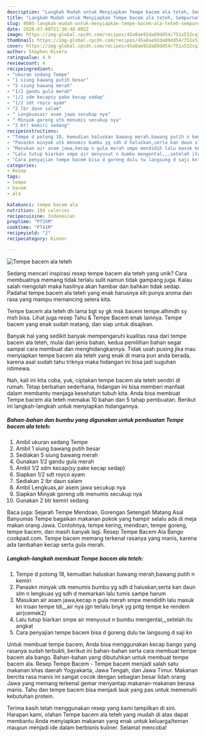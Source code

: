 ```yaml
---
description: "Langkah Mudah untuk Menyiapkan Tempe bacem ala teteh, Sempurna"
title: "Langkah Mudah untuk Menyiapkan Tempe bacem ala teteh, Sempurna"
slug: 4605-langkah-mudah-untuk-menyiapkan-tempe-bacem-ala-teteh-sempurna
date: 2020-07-08T21:30:48.892Z
image: https://img-global.cpcdn.com/recipes/45a8ae92da89dd54/751x532cq70/tempe-bacem-ala-teteh-foto-resep-utama.jpg
thumbnail: https://img-global.cpcdn.com/recipes/45a8ae92da89dd54/751x532cq70/tempe-bacem-ala-teteh-foto-resep-utama.jpg
cover: https://img-global.cpcdn.com/recipes/45a8ae92da89dd54/751x532cq70/tempe-bacem-ala-teteh-foto-resep-utama.jpg
author: Stephen Rivera
ratingvalue: 4.9
reviewcount: 4
recipeingredient:
- "ukuran sedang Tempe"
- "1 siung bawang putih besar"
- "5 siung bawang merah"
- "1/2 gandu gula merah"
- "1/2 sdm kecapsy pake kecap sedap"
- "1/2 sdt royco ayam"
- "2 lbr daun salam"
- " Lengkuasair asem jawa secukup nya"
- " Minyak goreng utk menumis secukup nya"
- "2 btr kemiri sedang"
recipeinstructions:
- "Tempe d potong 18, kemudian haluskan bawang merah,bawang putih n kemiri"
- "Panaskn minyak utk menumis bumbu yg sdh d haluskan,serta kan daun slm n lengkuas yg sdh d memarkan lalu tumis sampe harum"
- "Masukan air asam jawa,kecap n gula merah smpe mendidih lalu masuk kn irisan tempe tdi,,,air nya jgn terlalu bnyk yg pntg tempe ke rendem air(cemek2)"
- "Lalu tutup biarkan smpe air menyusut n bumbu mengental,,,setelah itu angkat"
- "Cara penyajian tempe bacem bisa d goreng dulu tw langsung d saji kn"
categories:
- Resep
tags:
- tempe
- bacem
- ala

katakunci: tempe bacem ala 
nutrition: 194 calories
recipecuisine: Indonesian
preptime: "PT35M"
cooktime: "PT41M"
recipeyield: "2"
recipecategory: Dinner

---
```



![Tempe bacem ala teteh](https://img-global.cpcdn.com/recipes/45a8ae92da89dd54/751x532cq70/tempe-bacem-ala-teteh-foto-resep-utama.jpg)

Sedang mencari inspirasi resep tempe bacem ala teteh yang unik? Cara membuatnya memang tidak terlalu sulit namun tidak gampang juga. Kalau salah mengolah maka hasilnya akan hambar dan bahkan tidak sedap. Padahal tempe bacem ala teteh yang enak harusnya sih punya aroma dan rasa yang mampu memancing selera kita.

Tempe bacem ala teteh dh lama bgt sy gk msk bacem tempe.alhmdh sy msh bisa. Lihat juga resep Tahu &amp; Tempe Bacem enak lainnya. Tempe bacem yang enak sudah matang, dan siap untuk disajikan.

Banyak hal yang sedikit banyak mempengaruhi kualitas rasa dari tempe bacem ala teteh, mulai dari jenis bahan, kedua pemilihan bahan segar sampai cara membuat dan menghidangkannya. Tidak usah pusing jika mau menyiapkan tempe bacem ala teteh yang enak di mana pun anda berada, karena asal sudah tahu triknya maka hidangan ini bisa jadi suguhan istimewa.


Nah, kali ini kita coba, yuk, ciptakan tempe bacem ala teteh sendiri di rumah. Tetap berbahan sederhana, hidangan ini bisa memberi manfaat dalam membantu menjaga kesehatan tubuh kita. Anda bisa membuat Tempe bacem ala teteh memakai 10 bahan dan 5 tahap pembuatan. Berikut ini langkah-langkah untuk menyiapkan hidangannya.

<!--inarticleads1-->

##### Bahan-bahan dan bumbu yang digunakan untuk pembuatan Tempe bacem ala teteh:

1. Ambil ukuran sedang Tempe
1. Ambil 1 siung bawang putih besar
1. Sediakan 5 siung bawang merah
1. Gunakan 1/2 gandu gula merah
1. Ambil 1/2 sdm kecap(sy pake kecap sedap)
1. Siapkan 1/2 sdt royco ayam
1. Sediakan 2 lbr daun salam
1. Ambil  Lengkuas,air asem jawa secukup nya
1. Siapkan  Minyak goreng utk menumis secukup nya
1. Gunakan 2 btr kemiri sedang


Baca juga: Sejarah Tempe Mendoan, Gorengan Setengah Matang Asal Banyumas Tempe bagaikan makanan pokok yang hampir selalu ada di meja makan orang Jawa. Contohnya, tempe kering, mendoan, tempe goreng, tempe bacem, dan masih banyak lagi. Resep Tempe Bacem Ala Bango cookpad.com. Tempe bacem memang terkenal rasanya yang manis, karena ada tambahan kecap serta gula merah. 

<!--inarticleads2-->

##### Langkah-langkah membuat Tempe bacem ala teteh:

1. Tempe d potong 18, kemudian haluskan bawang merah,bawang putih n kemiri
1. Panaskn minyak utk menumis bumbu yg sdh d haluskan,serta kan daun slm n lengkuas yg sdh d memarkan lalu tumis sampe harum
1. Masukan air asam jawa,kecap n gula merah smpe mendidih lalu masuk kn irisan tempe tdi,,,air nya jgn terlalu bnyk yg pntg tempe ke rendem air(cemek2)
1. Lalu tutup biarkan smpe air menyusut n bumbu mengental,,,setelah itu angkat
1. Cara penyajian tempe bacem bisa d goreng dulu tw langsung d saji kn


Untuk membuat tempe bacem, Anda bisa menggunakan kecap bango yang rasanya sudah terbukti, berikut ini bahan-bahan serta cara membuat tempe bacem ala bango. Bahan-bahan yang dibutuhkan untuk membuat tempe bacem ala. Resep Tempe Bacem - Tempe bacem menjadi salah satu makanan khas daerah Yogyakarta, Jawa Tengah, dan Jawa Timur. Makanan bercita rasa manis ini sangat cocok dengan sebagian besar lidah orang Jawa yang memang terkenal gemar menyantap makanan-makanan berasa manis. Tahu dan tempe bacem bisa menjadi lauk yang pas untuk memenuhi kebutuhan protein. 

Terima kasih telah menggunakan resep yang kami tampilkan di sini. Harapan kami, olahan Tempe bacem ala teteh yang mudah di atas dapat membantu Anda menyiapkan makanan yang enak untuk keluarga/teman maupun menjadi ide dalam berbisnis kuliner. Selamat mencoba!
